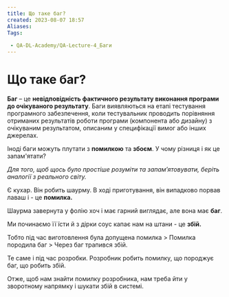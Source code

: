 ```yaml
---
title: Що таке баг?
created: 2023-08-07 18:57
Aliases:
Tags: 
 
 - QA-DL-Academy/QA-Lecture-4_Баги
---
```

# Що таке баг?

**Баг** – це **невідповідність фактичного результату виконання програми до очікуваного результату**. Баги виявляються на етапі тестування програмного забезпечення, коли тестувальник проводить порівняння отриманих результатів роботи програми (компонента або дизайну) з очікуваним результатом, описаним у специфікації вимог або інших джерелах.

Іноді баги можуть плутати з **помилкою** та **збоєм**. У чому різниця і як це запам'ятати?

_Для того, щоб щось було простіше розуміти та запамʼятовувати, беріть аналогії з реального світу._

Є кухар. Він робить шаурму.  В ході приготування, він випадково порвав лаваш і - це **помилка.**

Шаурма завернута у фолію хоч і має гарний виглядає, але вона має **баг**.  

Ми починаємо її їсти й з дірки соус капає нам на штани - це **збій.**

Тобто під час виготовлення була допущена помилка > Помилка породила баг > Через баг трапився збій.  

Те саме і під час розробки. Розробник робить помилку, що породжує баг, що робить збій.

Отже, щоб нам знайти помилку розробника, нам треба йти у зворотному напрямку і шукати збій в системі.